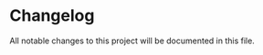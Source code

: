 # Changelog
All notable changes to this project will be documented in this file.

<!-- insertion marker -->
